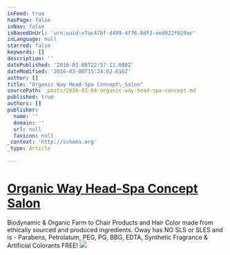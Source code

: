 ```yaml
---
inFeed: true
hasPage: false
inNav: false
isBasedOnUrl: 'urn:uuid:e7ac478f-d499-4f76-8df2-eed022f019ac'
inLanguage: null
starred: false
keywords: []
description: ''
datePublished: '2016-03-08T22:57:11.088Z'
dateModified: '2016-03-08T15:24:02.616Z'
author: []
title: "Organic Way Head-Spa Concept\_Salon"
sourcePath: _posts/2016-03-04-organic-way-head-spa-concept.md
published: true
authors: []
publisher:
  name: ''
  domain: ''
  url: null
  favicon: null
_context: 'http://schema.org'
_type: Article

---
```

# [Organic Way Head-Spa Concept Salon][0]

Biodynamic & Organic Farm to Chair Products and Hair Color made from ethically sourced and produced ingredients. Oway has NO SLS or SLES and is - Parabens, Petrolatum, PEG, PG, BBG, EDTA, Synthetic Fragrance & Artificial Colorants FREE!
![](https://the-grid-user-content.s3-us-west-2.amazonaws.com/65bf08e6-4e95-49d7-806f-c3044459f4c0.png)

[0]: oway.com